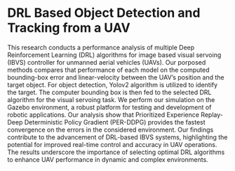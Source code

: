 # DRL Based Object Detection and Tracking from a UAV

This research conducts a performance analysis of multiple Deep Reinforcement Learning (DRL) algorithms for image based visual servoing (IBVS) controller for unmanned aerial vehicles (UAVs). Our porposed methods compares that performance of each model on the computed bounding-box error and linear-velocity between the UAV’s position and the target
 object. For object detection, Yolov2 algorithm is utilized to identify
 the target. The computer bounding box is then fed to the selected
 DRL algorithm for the visual servoing task. We perform our
 simulation on the Gazebo environment, a robust platform for
 testing and development of robotic applications. Our analysis
 show that Prioritized Experience Replay-Deep Deterministic Policy
 Gradient (PER-DDPG) provides the fastest convergence on the
 errors in the considered environment. Our findings contribute to
 the advancement of DRL-based IBVS systems, highlighting the
 potential for improved real-time control and accuracy in UAV
 operations. The results underscore the importance of selecting
 optimal DRL algorithms to enhance UAV performance in dynamic
 and complex environments.
